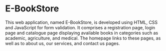 # E-BookStore 
This web application, named E-BookStore, is developed using HTML, CSS and JavaScript for form validation. It comprises a registration page, login page and catalogue page displaying available books in categories such as academic, agriculture, and medical. The homepage links to these pages, as well as to about us, our services, and contact us pages.
